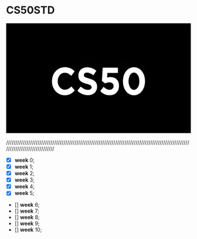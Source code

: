 # CS50STD


<p align = "center" >
    <img src="https://github.com/nullTyype/CS50STD/raw/master/assets/cs50.png" width = "600" height = "300" >
</p>

/////////////////////////////////////////////////////////////////////////////////////////////////////////////////////////////

- [x] **week** 0;
- [x] **week** 1;
- [x] **week** 2;
- [x] **week** 3;
- [x] **week** 4;
- [x] **week** 5;
- [] **week** 6;
- [] **week** 7;
- [] **week** 8;
- [] **week** 9;
- [] **week** 10;
